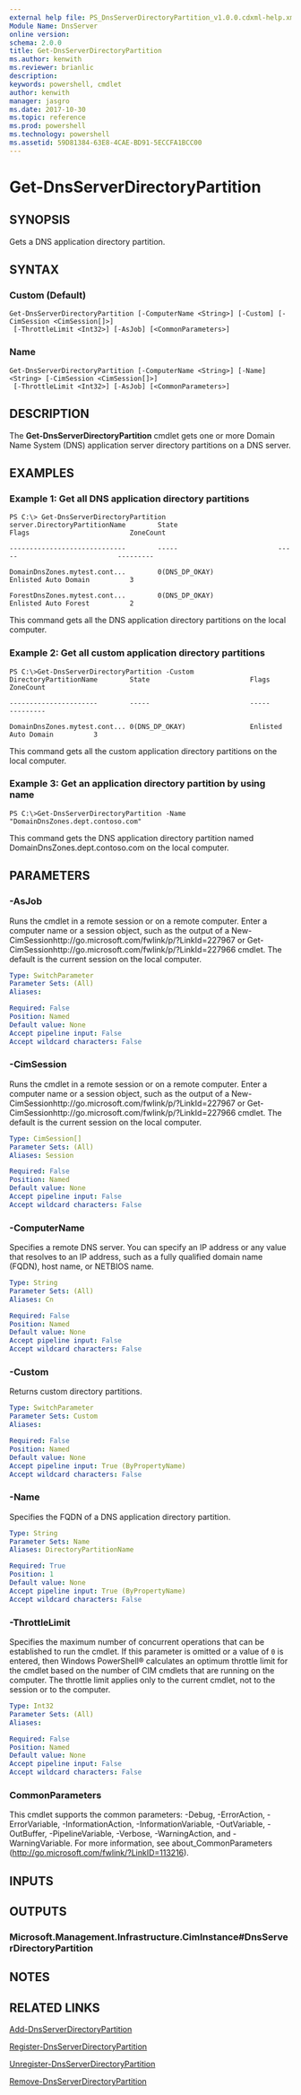 ```yaml
---
external help file: PS_DnsServerDirectoryPartition_v1.0.0.cdxml-help.xml
Module Name: DnsServer
online version: 
schema: 2.0.0
title: Get-DnsServerDirectoryPartition
ms.author: kenwith
ms.reviewer: brianlic
description: 
keywords: powershell, cmdlet
author: kenwith
manager: jasgro
ms.date: 2017-10-30
ms.topic: reference
ms.prod: powershell
ms.technology: powershell
ms.assetid: 59D81384-63E8-4CAE-BD91-5ECCFA1BCC00
---
```


# Get-DnsServerDirectoryPartition

## SYNOPSIS
Gets a DNS application directory partition.

## SYNTAX

### Custom (Default)
```
Get-DnsServerDirectoryPartition [-ComputerName <String>] [-Custom] [-CimSession <CimSession[]>]
 [-ThrottleLimit <Int32>] [-AsJob] [<CommonParameters>]
```

### Name
```
Get-DnsServerDirectoryPartition [-ComputerName <String>] [-Name] <String> [-CimSession <CimSession[]>]
 [-ThrottleLimit <Int32>] [-AsJob] [<CommonParameters>]
```

## DESCRIPTION
The **Get-DnsServerDirectoryPartition** cmdlet gets one or more Domain Name System (DNS) application server directory partitions on a DNS server.

## EXAMPLES

### Example 1: Get all DNS application directory partitions
```
PS C:\> Get-DnsServerDirectoryPartition
server.DirectoryPartitionName        State                         Flags                         ZoneCount

-----------------------------        -----                         -----                         ---------

DomainDnsZones.mytest.cont...        0(DNS_DP_OKAY)                Enlisted Auto Domain          3

ForestDnsZones.mytest.cont...        0(DNS_DP_OKAY)                Enlisted Auto Forest          2
```

This command gets all the DNS application directory partitions on the local computer.

### Example 2: Get all custom application directory partitions
```
PS C:\>Get-DnsServerDirectoryPartition -Custom
DirectoryPartitionName        State                         Flags                         ZoneCount

----------------------        -----                         -----                         ---------

DomainDnsZones.mytest.cont... 0(DNS_DP_OKAY)                Enlisted Auto Domain          3
```

This command gets all the custom application directory partitions on the local computer.

### Example 3: Get an application directory partition by using name
```
PS C:\>Get-DnsServerDirectoryPartition -Name "DomainDnsZones.dept.contoso.com"
```

This command gets the DNS application directory partition named DomainDnsZones.dept.contoso.com on the local computer.

## PARAMETERS

### -AsJob
Runs the cmdlet in a remote session or on a remote computer.
Enter a computer name or a session object, such as the output of a New-CimSessionhttp://go.microsoft.com/fwlink/p/?LinkId=227967 or Get-CimSessionhttp://go.microsoft.com/fwlink/p/?LinkId=227966 cmdlet.
The default is the current session on the local computer.

```yaml
Type: SwitchParameter
Parameter Sets: (All)
Aliases: 

Required: False
Position: Named
Default value: None
Accept pipeline input: False
Accept wildcard characters: False
```

### -CimSession
Runs the cmdlet in a remote session or on a remote computer.
Enter a computer name or a session object, such as the output of a New-CimSessionhttp://go.microsoft.com/fwlink/p/?LinkId=227967 or Get-CimSessionhttp://go.microsoft.com/fwlink/p/?LinkId=227966 cmdlet.
The default is the current session on the local computer.

```yaml
Type: CimSession[]
Parameter Sets: (All)
Aliases: Session

Required: False
Position: Named
Default value: None
Accept pipeline input: False
Accept wildcard characters: False
```

### -ComputerName
Specifies a remote DNS server.
You can specify an IP address or any value that resolves to an IP address, such as a fully qualified domain name (FQDN), host name, or NETBIOS name.

```yaml
Type: String
Parameter Sets: (All)
Aliases: Cn

Required: False
Position: Named
Default value: None
Accept pipeline input: False
Accept wildcard characters: False
```

### -Custom
Returns custom directory partitions.

```yaml
Type: SwitchParameter
Parameter Sets: Custom
Aliases: 

Required: False
Position: Named
Default value: None
Accept pipeline input: True (ByPropertyName)
Accept wildcard characters: False
```

### -Name
Specifies the FQDN of a DNS application directory partition.

```yaml
Type: String
Parameter Sets: Name
Aliases: DirectoryPartitionName

Required: True
Position: 1
Default value: None
Accept pipeline input: True (ByPropertyName)
Accept wildcard characters: False
```

### -ThrottleLimit
Specifies the maximum number of concurrent operations that can be established to run the cmdlet.
If this parameter is omitted or a value of `0` is entered, then Windows PowerShell® calculates an optimum throttle limit for the cmdlet based on the number of CIM cmdlets that are running on the computer.
The throttle limit applies only to the current cmdlet, not to the session or to the computer.

```yaml
Type: Int32
Parameter Sets: (All)
Aliases: 

Required: False
Position: Named
Default value: None
Accept pipeline input: False
Accept wildcard characters: False
```

### CommonParameters
This cmdlet supports the common parameters: -Debug, -ErrorAction, -ErrorVariable, -InformationAction, -InformationVariable, -OutVariable, -OutBuffer, -PipelineVariable, -Verbose, -WarningAction, and -WarningVariable. For more information, see about_CommonParameters (http://go.microsoft.com/fwlink/?LinkID=113216).

## INPUTS

## OUTPUTS

### Microsoft.Management.Infrastructure.CimInstance#DnsServerDirectoryPartition

## NOTES

## RELATED LINKS

[Add-DnsServerDirectoryPartition](./Add-DnsServerDirectoryPartition.md)

[Register-DnsServerDirectoryPartition](./Register-DnsServerDirectoryPartition.md)

[Unregister-DnsServerDirectoryPartition](./Unregister-DnsServerDirectoryPartition.md)

[Remove-DnsServerDirectoryPartition](./Remove-DnsServerDirectoryPartition.md)

